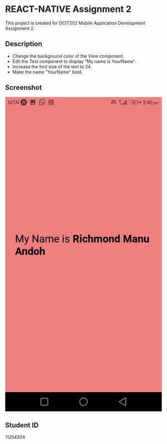 # REACT-NATIVE Assignment 2

This project is created for DCIT202 Mobile Application Development Assignment 2.

## Description

- Change the background color of the View component.
- Edit the Text component to display "My name is YourName".
- Increase the font size of the text to 24.
- Make the name "YourName" bold.

## Screenshot

![Screenshot](assets/screenshot.png)

## Student ID

11254304
